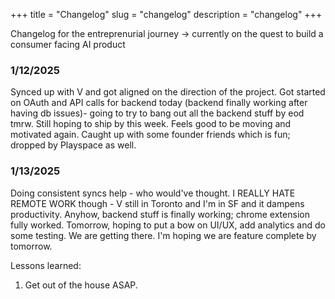 +++
title = "Changelog"
slug = "changelog"
description = "changelog"
+++

Changelog for the entreprenurial journey -> currently on the quest to build a consumer facing AI product 

### 1/12/2025 

Synced up with V and got aligned on the direction of the project. Got started on  OAuth and API calls for backend today (backend finally working after having db issues)- going to try to bang out all the backend stuff by eod tmrw. Still hoping to ship by this week. Feels good to be moving and motivated again. Caught up with some founder friends which is fun; dropped by Playspace as well. 


### 1/13/2025 

Doing consistent syncs help - who would've thought. I REALLY HATE REMOTE WORK though - V still in Toronto and I'm in SF and it dampens productivity. Anyhow, backend stuff is finally working; chrome extension fully worked. Tomorrow, hoping to put a bow on UI/UX, add analytics and do some testing. We are getting there. I'm hoping we are feature complete by tomorrow. 

Lessons learned: 
1. Get out of the house ASAP. 




